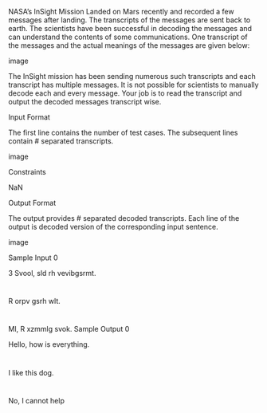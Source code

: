 NASA’s InSight Mission Landed on Mars recently and recorded a few messages after landing. The transcripts of the messages are sent back to earth. The scientists have been successful in decoding the messages and can understand the contents of some communications. One transcript of the messages and the actual meanings of the messages are given below:

image

The InSight mission has been sending numerous such transcripts and each transcript has multiple messages. It is not possible for scientists to manually decode each and every message. Your job is to read the transcript and output the decoded messages transcript wise.

Input Format

The first line contains the number of test cases. The subsequent lines contain # separated transcripts.

image

Constraints

NaN

Output Format

The output provides # separated decoded transcripts. Each line of the output is decoded version of the corresponding input sentence.

image

Sample Input 0

3
Svool, sld rh vevibgsrmt.
#
R orpv gsrh wlt.
#
Ml, R xzmmlg svok.
Sample Output 0

Hello, how is everything.
#
I like this dog.
#
No, I cannot help
